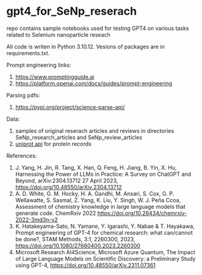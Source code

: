 # gpt4_for_SeNp_reserach
repo contains sample notebooks used for testing GPT4 on various tasks related to Selenium nanoparticle reseach

All code is writen in Python 3.10.12. Vesions of packages are in requirements.txt.

Prompt engineering links:
1. https://www.promptingguide.ai
2. https://platform.openai.com/docs/guides/prompt-engineering

Parsing pdfs:
1. https://pypi.org/project/science-parse-api/

Data:
1. samples of original reserach articles and reviews in directories SeNp_research_articles and SeNp_review_articles
2. [uniprot api](https://www.uniprot.org/help/api_queries) for protein records

References:
1. J. Yang, H. Jin, R. Tang, X. Han, Q. Feng, H. Jiang, B. Yin, X. Hu, Harnessing the Power of LLMs in Practice: A Survey on ChatGPT and Beyond, arXiv:2304.13712 27 April 2023, https://doi.org/10.48550/arXiv.2304.13712
2. A. D. White, G. M. Hocky, H. A. Gandhi, M. Ansari, S. Cox, G. P. Wellawatte, S. Sasmal, Z. Yang, K. Liu, Y. Singh, W. J. Peña Ccoa, Assessment of chemistry knowledge in large language models that generate code. ChemRxiv 2022 https://doi.org/10.26434/chemrxiv-2022-3md3n-v2
3. K. Hatakeyama-Sato, N. Yamane, Y. Igarashi, Y. Nabae & T. Hayakawa, Prompt engineering of GPT-4 for chemical research: what can/cannot be done?, STAM Methods, 3:1, 2260300, 2023, https://doi.org/10.1080/27660400.2023.2260300
4. Microsoft Research AI4Science, Microsoft Azure Quantum, The Impact of Large Language Models on Scientific Discovery: a Preliminary Study using GPT-4, 
https://doi.org/10.48550/arXiv.2311.07361
 

